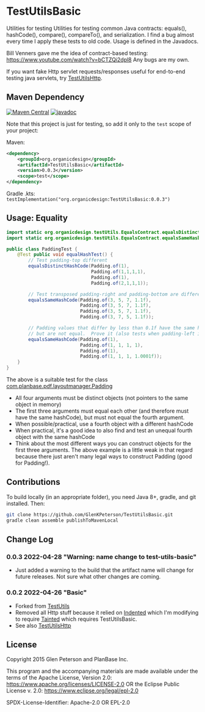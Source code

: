 # TestUtilsBasic
Utilities for testing Utilities for testing common Java contracts: equals(), hashCode(), compare(), compareTo(), and serialization.
I find a bug almost every time I apply these tests to old code.  Usage is defined in the Javadocs.

Bill Venners gave me the idea of contract-based testing:
https://www.youtube.com/watch?v=bCTZQi2dpl8
Any bugs are my own.

If you want fake Http servlet requests/responses useful for end-to-end testing java servlets, try [TestUtilsHttp](https://github.com/GlenKPeterson/TestUtilsHttp).

## Maven Dependency
[![Maven Central](https://maven-badges.herokuapp.com/maven-central/org.organicdesign/TestUtilsBasic/badge.svg)](https://maven-badges.herokuapp.com/maven-central/org.organicdesign/TestUtilsBasic)
[![javadoc](https://javadoc.io/badge2/org.organicdesign/TestUtilsBasic/javadoc.svg)](https://javadoc.io/doc/org.organicdesign/TestUtilsBasic)

Note that this project is just for testing, so add it only to the `test` scope of your project:

Maven:
```xml
<dependency>
	<groupId>org.organicdesign</groupId>
	<artifactId>TestUtilsBasic</artifactId>
	<version>0.0.3</version>
	<scope>test</scope>
</dependency>
```

Gradle .kts: `testImplementation("org.organicdesign:TestUtilsBasic:0.0.3")`

## Usage: Equality
```java
import static org.organicdesign.testUtils.EqualsContract.equalsDistinctHashCode;
import static org.organicdesign.testUtils.EqualsContract.equalsSameHashCode;

public class PaddingTest {
    @Test public void equalHashTest() {
        // Test padding-top different
        equalsDistinctHashCode(Padding.of(1),
                               Padding.of(1,1,1,1),
                               Padding.of(1),
                               Padding.of(2,1,1,1));

        // Test transposed padding-right and padding-bottom are different (but have same hashcode)
        equalsSameHashCode(Padding.of(3, 5, 7, 1.1f),
                           Padding.of(3, 5, 7, 1.1f),
                           Padding.of(3, 5, 7, 1.1f),
                           Padding.of(3, 7, 5, 1.1f));

        // Padding values that differ by less than 0.1f have the same hashcode
        // but are not equal.  Prove it (also tests when padding-left is different):
        equalsSameHashCode(Padding.of(1),
                           Padding.of(1, 1, 1, 1),
                           Padding.of(1),
                           Padding.of(1, 1, 1, 1.0001f));
    }
}
```

The above is a suitable test for the class [com.planbase.pdf.layoutmanager.Padding](https://github.com/GlenKPeterson/PdfLayoutManager/blob/master/src/main/java/com/planbase/pdf/layoutmanager/Padding.java)

* All four arguments must be distinct objects (not pointers to the same object in memory)
* The first three arguments must equal each other (and therefore must have the same hashCode), but must not equal the fourth argument.
* When possible/practical, use a fourth object with a different hashCode
* When practical, it's a good idea to also find and test an unequal fourth object with the same hashCode
* Think about the most different ways you can construct objects for the first three arguments.  The above example is a little weak in that regard because there just aren't many legal ways to construct Padding (good for Padding!).


## Contributions
To build locally (in an appropriate folder), you need Java 8+, gradle, and git installed.  Then:
```bash
git clone https://github.com/GlenKPeterson/TestUtilsBasic.git
gradle clean assemble publishToMavenLocal
```

## Change Log

### 0.0.3 2022-04-28 "Warning: name change to test-utils-basic"
 - Just added a warning to the build that the artifact name will change for future releases.
   Not sure what other changes are coming.

### 0.0.2 2022-04-26 "Basic"
- Forked from [TestUtils](https://github.com/GlenKPeterson/TestUtils)
- Removed all Http stuff because it relied on [Indented](https://github.com/GlenKPeterson/Indented)
  which I'm modifying to require [Tainted](https://github.com/GlenKPeterson/Tainted) which requires
  TestUtilsBasic.
- See also [TestUtilsHttp](https://github.com/GlenKPeterson/TestUtilsHttp)

## License
Copyright 2015 Glen Peterson and PlanBase Inc.

This program and the accompanying materials are made available under the
terms of the Apache License, Version 2.0:
https://www.apache.org/licenses/LICENSE-2.0
OR the Eclipse Public License v. 2.0:
https://www.eclipse.org/legal/epl-2.0

SPDX-License-Identifier: Apache-2.0 OR EPL-2.0